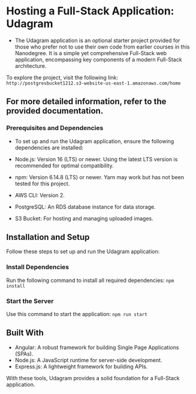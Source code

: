 # Hosting a Full-Stack Application: Udagram

- The Udagram application is an optional starter project provided for those who prefer not to use their own code from earlier courses in this Nanodegree. It is a simple yet comprehensive Full-Stack web application, encompassing key components of a modern Full-Stack architecture.

To explore the project, visit the following link:
`http://postgresbucket1212.s3-website-us-east-1.amazonaws.com/home`

## For more detailed information, refer to the provided documentation.

### Prerequisites and Dependencies

- To set up and run the Udagram application, ensure the following dependencies are installed:

- Node.js: Version 16 (LTS) or newer. Using the latest LTS version is recommended for optimal compatibility.
- npm: Version 6.14.8 (LTS) or newer. Yarn may work but has not been tested for this project.
- AWS CLI: Version 2.
- PostgreSQL: An RDS database instance for data storage.
- S3 Bucket: For hosting and managing uploaded images.

## Installation and Setup

Follow these steps to set up and run the Udagram application:

### Install Dependencies

Run the following command to install all required dependencies:
`npm install`

### Start the Server

Use this command to start the application:
`npm run start`

## Built With

- Angular: A robust framework for building Single Page Applications (SPAs).
- Node.js: A JavaScript runtime for server-side development.
- Express.js: A lightweight framework for building APIs.

With these tools, Udagram provides a solid foundation for a Full-Stack application.
